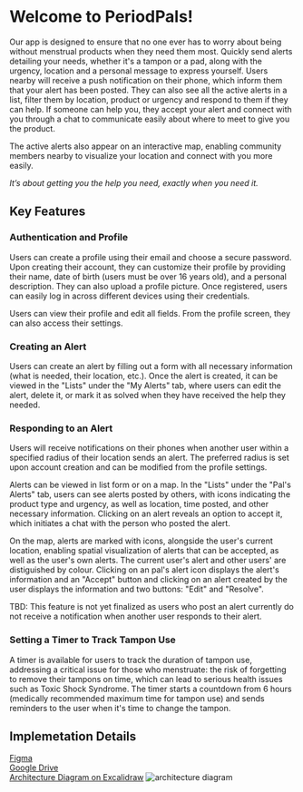 # Welcome to PeriodPals!

Our app is designed to ensure that no one ever has to worry about being without menstrual products when they need them most. Quickly send alerts detailing your needs, whether it's a tampon or a pad, along with the urgency, location and a personal message to express yourself. Users nearby will receive a push notification on their phone, which inform them that your alert has been posted. They can also see all the active alerts in a list, filter them by location, product or urgency and respond to them if they can help. If someone can help you, they accept your alert and connect with you through a chat to communicate easily about where to meet to give you the product. 

The active alerts also appear on an interactive map, enabling community members nearby to visualize your location and connect with you more easily. 

_It’s about getting you the help you need, exactly when you need it._

## Key Features 
### Authentication and Profile
Users can create a profile using their email and choose a secure password. Upon creating their account, they can customize their profile by providing their name, date of birth (users must be over 16 years old), and a personal description. They can also upload a profile picture. Once registered, users can easily log in across different devices using their credentials. 

Users can view their profile and edit all fields. From the profile screen, they can also access their settings.

### Creating an Alert
Users can create an alert by filling out a form with all necessary information (what is needed, their location, etc.). Once the alert is created, it can be viewed in the "Lists" under the "My Alerts" tab, where users can edit the alert, delete it, or mark it as solved when they have received the help they needed.

### Responding to an Alert
Users will receive notifications on their phones when another user within a specified radius of their location sends an alert. The preferred radius is set upon account creation and can be modified from the profile settings.

Alerts can be viewed in list form or on a map. In the "Lists" under the "Pal's Alerts" tab, users can see alerts posted by others, with icons indicating the product type and urgency, as well as location, time posted, and other necessary information. Clicking on an alert reveals an option to accept it, which initiates a chat with the person who posted the alert.

On the map, alerts are marked with icons, alongside the user's current location, enabling spatial visualization of alerts that can be accepted, as well as the user's own alerts. 
The current user's alert and other users' are distiguished by colour. Clicking on an pal's alert icon displays the alert's information and an "Accept" button and clicking on an alert created by the user displays the information and two buttons: "Edit" and "Resolve". 


TBD: This feature is not yet finalized as users who post an alert currently do not receive a notification when another user responds to their alert.

### Setting a Timer to Track Tampon Use
A timer is available for users to track the duration of tampon use, addressing a critical issue for those who menstruate: the risk of forgetting to remove their tampons on time, which can lead to serious health issues such as Toxic Shock Syndrome. The timer starts a countdown from 6 hours (medically recommended maximum time for tampon use) and sends reminders to the user when it's time to change the tampon.


## Implemetation Details

[Figma](https://www.figma.com/team_invite/redeem/MnyBeEvw4fKH4aV5aVBpPb)  
[Google Drive](https://docs.google.com/document/d/1-qGE7yrF2O_BGeR_vdvgo5ePdevHa0nPuL4w-9gv3MQ/edit?usp=sharing)  
[Architecture Diagram on Excalidraw](https://excalidraw.com/#json=hQ8Ez0Fxw-iQ_bzpoYw67,iHpKgE4E7j3ow4SNGG0oog)
![architecture diagram](https://github.com/user-attachments/assets/e814ba9d-d475-411b-a027-591048878f67)


